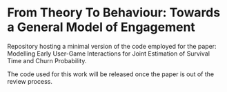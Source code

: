 # From Theory To Behaviour: Towards a General Model of Engagement

Repository hosting a minimal version of the code employed for the paper: Modelling Early User-Game Interactions for Joint Estimation of Survival Time and Churn Probability. 

The code used for this work will be released once the paper is out of the review process.
